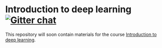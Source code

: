 # Introduction to deep learning [![Gitter chat](https://badges.gitter.im/csc_training/intro-to-dl.svg)](https://gitter.im/csc_training/intro-to-dl)

This repository will soon contain materials for the course [Introduction to deep learning](https://www.csc.fi/web/training/-/dlintro_1_2018).
